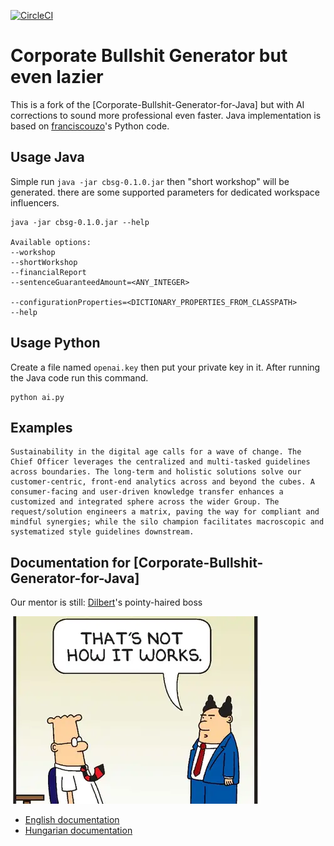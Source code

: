 [![CircleCI](https://dl.circleci.com/status-badge/img/gh/lsmhun/cbsg-java/tree/main.svg?style=shield)](https://dl.circleci.com/status-badge/redirect/gh/lsmhun/cbsg-java/tree/main)

# Corporate Bullshit Generator but even lazier

This is a fork of the [Corporate-Bullshit-Generator-for-Java] but with AI corrections to sound more professional even faster. 
Java implementation is based on [franciscouzo](https://github.com/franciscouzo/corporate_bullshit)'s 
Python code.

## Usage Java

Simple run `java -jar cbsg-0.1.0.jar` then "short workshop" will be generated.
there are some supported parameters for dedicated workspace influencers.

```shell
java -jar cbsg-0.1.0.jar --help

Available options:
--workshop
--shortWorkshop
--financialReport
--sentenceGuaranteedAmount=<ANY_INTEGER>

--configurationProperties=<DICTIONARY_PROPERTIES_FROM_CLASSPATH>
--help

```

## Usage Python

Create a file named ```openai.key``` then put your private key in it.
After running the Java code run this command.

```
python ai.py
```

## Examples

```
Sustainability in the digital age calls for a wave of change. The Chief Officer leverages the centralized and multi-tasked guidelines across boundaries. The long-term and holistic solutions solve our customer-centric, front-end analytics across and beyond the cubes. A consumer-facing and user-driven knowledge transfer enhances a customized and integrated sphere across the wider Group. The request/solution engineers a matrix, paving the way for compliant and mindful synergies; while the silo champion facilitates macroscopic and systematized style guidelines downstream.
```

## Documentation for [Corporate-Bullshit-Generator-for-Java]

Our mentor is still: [Dilbert](https://www.dilbert.com)'s pointy-haired boss

![Dilbert's pointy-haired boss](/docs/dilbert_pointy_haired_boss_01.webp)

- [English documentation](docs/descr_en.md)
- [Hungarian documentation](docs/descr_hu.md)
